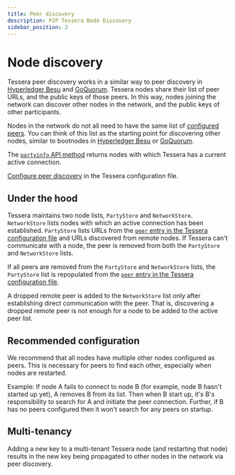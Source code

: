```yaml
---
title: Peer discovery
description: P2P Tessera Node Discovery
sidebar_position: 2
---
```


# Node discovery

Tessera peer discovery works in a similar way to peer discovery in [Hyperledger Besu](https://besu.hyperledger.org/en/stable/HowTo/Find-and-Connect/Managing-Peers/#manage-peers) and [GoQuorum](https://consensys.net/docs/goquorum/en/stable/configure-and-manage/configure/bootnodes/). Tessera nodes share their list of peer URLs, and the public keys of those peers. In this way, nodes joining the network can discover other nodes in the network, and the public keys of other participants.

Nodes in the network do not all need to have the same list of [configured peers](../HowTo/Configure/Peer-discovery.md#specify-peers). You can think of this list as the starting point for discovering other nodes, similar to bootnodes in [Hyperledger Besu](https://besu.hyperledger.org/en/stable/HowTo/Find-and-Connect/Bootnodes/) or [GoQuorum](https://consensys.net/docs/goquorum/en/stable/configure-and-manage/configure/bootnodes/).

The [`partyinfo` API method](https://consensys.github.io/doc.tessera/#operation/getPartyInfo) returns nodes with which Tessera has a current active connection.

[Configure peer discovery](../HowTo/Configure/Peer-discovery.md) in the Tessera configuration file.

## Under the hood

Tessera maintains two node lists, `PartyStore` and `NetworkStore`. `NetworkStore` lists nodes with which an active connection has been established. `PartyStore` lists URLs from the [`peer` entry in the Tessera configuration file](../HowTo/Configure/Peer-discovery.md#specify-peers) and URLs discovered from remote nodes. If Tessera can't communicate with a node, the peer is removed from both the `PartyStore` and `NetworkStore` lists.

If all peers are removed from the `PartyStore` and `NetworkStore` lists, the `PartyStore` list is repopulated from the [`peer` entry in the Tessera configuration file](../HowTo/Configure/Peer-discovery.md#specify-peers).

A dropped remote peer is added to the `NetworkStore` list only after establishing direct communication with the peer. That is, discovering a dropped remote peer is not enough for a node to be added to the active peer list.

## Recommended configuration

We recommend that all nodes have multiple other nodes configured as peers. This is necessary for peers to find each other, especially when nodes are restarted.

Example: If node A fails to connect to node B (for example, node B hasn't started up yet), A removes B from its list. Then when B start up, it's B's responsibility to search for A and initiate the peer connection. Further, if B has no peers configured then it won't search for any peers on startup.

## Multi-tenancy

Adding a new key to a multi-tenant Tessera node (and restarting that node) results in the new key being propagated to other nodes in the network via peer discovery.
